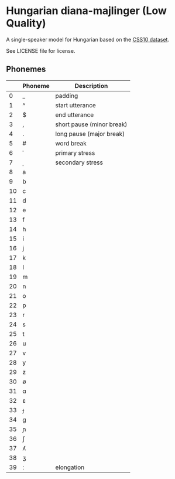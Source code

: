 # Hungarian diana-majlinger (Low Quality)

A single-speaker model for Hungarian based on the [CSS10 dataset](https://www.kaggle.com/bryanpark/hungarian-single-speaker-speech-dataset).

See LICENSE file for license.


## Phonemes

<table><thead><th>&nbsp;</th><th>Phoneme</th><th>Description</th></thead>
<tr>
<td> 0 </td>
<td> _ </td>
<td> padding </td>
</tr>
<tr>
<td> 1 </td>
<td> ^ </td>
<td> start utterance </td>
</tr>
<tr>
<td> 2 </td>
<td> $ </td>
<td> end utterance </td>
</tr>
<tr>
<td> 3 </td>
<td> , </td>
<td> short pause (minor break) </td>
</tr>
<tr>
<td> 4 </td>
<td> . </td>
<td> long pause (major break) </td>
</tr>
<tr>
<td> 5 </td>
<td> # </td>
<td> word break </td>
</tr>
<tr>
<td> 6 </td>
<td> ˈ </td>
<td> primary stress </td>
</tr>
<tr>
<td> 7 </td>
<td> ˌ </td>
<td> secondary stress </td>
</tr>
<tr>
<td> 8 </td>
<td> a </td>
<td>  </td>
</tr>
<tr>
<td> 9 </td>
<td> b </td>
<td>  </td>
</tr>
<tr>
<td> 10 </td>
<td> c </td>
<td>  </td>
</tr>
<tr>
<td> 11 </td>
<td> d </td>
<td>  </td>
</tr>
<tr>
<td> 12 </td>
<td> e </td>
<td>  </td>
</tr>
<tr>
<td> 13 </td>
<td> f </td>
<td>  </td>
</tr>
<tr>
<td> 14 </td>
<td> h </td>
<td>  </td>
</tr>
<tr>
<td> 15 </td>
<td> i </td>
<td>  </td>
</tr>
<tr>
<td> 16 </td>
<td> j </td>
<td>  </td>
</tr>
<tr>
<td> 17 </td>
<td> k </td>
<td>  </td>
</tr>
<tr>
<td> 18 </td>
<td> l </td>
<td>  </td>
</tr>
<tr>
<td> 19 </td>
<td> m </td>
<td>  </td>
</tr>
<tr>
<td> 20 </td>
<td> n </td>
<td>  </td>
</tr>
<tr>
<td> 21 </td>
<td> o </td>
<td>  </td>
</tr>
<tr>
<td> 22 </td>
<td> p </td>
<td>  </td>
</tr>
<tr>
<td> 23 </td>
<td> r </td>
<td>  </td>
</tr>
<tr>
<td> 24 </td>
<td> s </td>
<td>  </td>
</tr>
<tr>
<td> 25 </td>
<td> t </td>
<td>  </td>
</tr>
<tr>
<td> 26 </td>
<td> u </td>
<td>  </td>
</tr>
<tr>
<td> 27 </td>
<td> v </td>
<td>  </td>
</tr>
<tr>
<td> 28 </td>
<td> y </td>
<td>  </td>
</tr>
<tr>
<td> 29 </td>
<td> z </td>
<td>  </td>
</tr>
<tr>
<td> 30 </td>
<td> ø </td>
<td>  </td>
</tr>
<tr>
<td> 31 </td>
<td> ɑ </td>
<td>  </td>
</tr>
<tr>
<td> 32 </td>
<td> ɛ </td>
<td>  </td>
</tr>
<tr>
<td> 33 </td>
<td> ɟ </td>
<td>  </td>
</tr>
<tr>
<td> 34 </td>
<td> ɡ </td>
<td>  </td>
</tr>
<tr>
<td> 35 </td>
<td> ɲ </td>
<td>  </td>
</tr>
<tr>
<td> 36 </td>
<td> ʃ </td>
<td>  </td>
</tr>
<tr>
<td> 37 </td>
<td> ʎ </td>
<td>  </td>
</tr>
<tr>
<td> 38 </td>
<td> ʒ </td>
<td>  </td>
</tr>
<tr>
<td> 39 </td>
<td> ː </td>
<td> elongation </td>
</tr>
</table>
